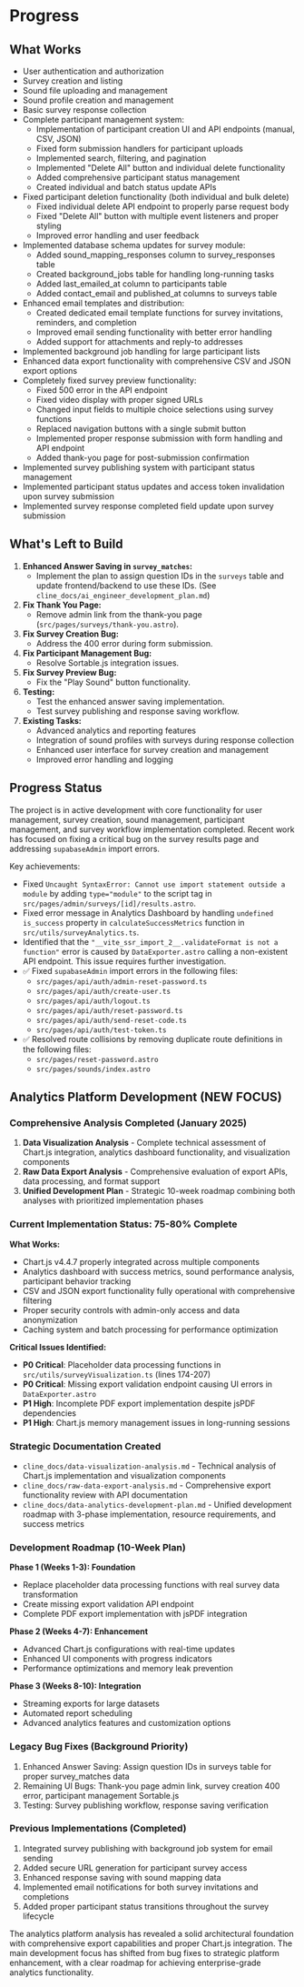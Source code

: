 # Progress

## What Works

*   User authentication and authorization
*   Survey creation and listing
*   Sound file uploading and management
*   Sound profile creation and management
*   Basic survey response collection
*   Complete participant management system:
    *   Implementation of participant creation UI and API endpoints (manual, CSV, JSON)
    *   Fixed form submission handlers for participant uploads
    *   Implemented search, filtering, and pagination
    *   Implemented "Delete All" button and individual delete functionality
    *   Added comprehensive participant status management
    *   Created individual and batch status update APIs
*   Fixed participant deletion functionality (both individual and bulk delete)
    *   Fixed individual delete API endpoint to properly parse request body
    *   Fixed "Delete All" button with multiple event listeners and proper styling
    *   Improved error handling and user feedback
*   Implemented database schema updates for survey module:
    *   Added sound_mapping_responses column to survey_responses table
    *   Created background_jobs table for handling long-running tasks
    *   Added last_emailed_at column to participants table
    *   Added contact_email and published_at columns to surveys table
*   Enhanced email templates and distribution:
    *   Created dedicated email template functions for survey invitations, reminders, and completion
    *   Improved email sending functionality with better error handling
    *   Added support for attachments and reply-to addresses
*   Implemented background job handling for large participant lists
*   Enhanced data export functionality with comprehensive CSV and JSON export options
*   Completely fixed survey preview functionality:
    *   Fixed 500 error in the API endpoint
    *   Fixed video display with proper signed URLs
    *   Changed input fields to multiple choice selections using survey functions
    *   Replaced navigation buttons with a single submit button
    *   Implemented proper response submission with form handling and API endpoint
    *   Added thank-you page for post-submission confirmation
*   Implemented survey publishing system with participant status management
*   Implemented participant status updates and access token invalidation upon survey submission
*   Implemented survey response completed field update upon survey submission

## What's Left to Build

1.  **Enhanced Answer Saving in `survey_matches`:**
    *   Implement the plan to assign question IDs in the `surveys` table and update frontend/backend to use these IDs. (See `cline_docs/ai_engineer_development_plan.md`)
2.  **Fix Thank You Page:**
    *   Remove admin link from the thank-you page (`src/pages/surveys/thank-you.astro`).
3.  **Fix Survey Creation Bug:**
    *   Address the 400 error during form submission.
4.  **Fix Participant Management Bug:**
    *   Resolve Sortable.js integration issues.
5.  **Fix Survey Preview Bug:**
    *   Fix the "Play Sound" button functionality.
6.  **Testing:**
    *   Test the enhanced answer saving implementation.
    *   Test survey publishing and response saving workflow.
7.  **Existing Tasks:**
    *   Advanced analytics and reporting features
    *   Integration of sound profiles with surveys during response collection
    *   Enhanced user interface for survey creation and management
    *   Improved error handling and logging

## Progress Status

The project is in active development with core functionality for user management, survey creation, sound management, participant management, and survey workflow implementation completed. Recent work has focused on fixing a critical bug on the survey results page and addressing `supabaseAdmin` import errors.

Key achievements:

*   Fixed `Uncaught SyntaxError: Cannot use import statement outside a module` by adding `type="module"` to the script tag in `src/pages/admin/surveys/[id]/results.astro`.
*   Fixed error message in Analytics Dashboard by handling `undefined` `is_success` property in `calculateSuccessMetrics` function in `src/utils/surveyAnalytics.ts`.
*   Identified that the `"__vite_ssr_import_2__.validateFormat is not a function"` error is caused by `DataExporter.astro` calling a non-existent API endpoint. This issue requires further investigation.
*   ✅ Fixed `supabaseAdmin` import errors in the following files:
    *   `src/pages/api/auth/admin-reset-password.ts`
    *   `src/pages/api/auth/create-user.ts`
    *   `src/pages/api/auth/logout.ts`
    *   `src/pages/api/auth/reset-password.ts`
    *   `src/pages/api/auth/send-reset-code.ts`
    *   `src/pages/api/auth/test-token.ts`
*   ✅ Resolved route collisions by removing duplicate route definitions in the following files:
    *   `src/pages/reset-password.astro`
    *   `src/pages/sounds/index.astro`

## Analytics Platform Development (NEW FOCUS)

### Comprehensive Analysis Completed (January 2025)
1.  **Data Visualization Analysis** - Complete technical assessment of Chart.js integration, analytics dashboard functionality, and visualization components
2.  **Raw Data Export Analysis** - Comprehensive evaluation of export APIs, data processing, and format support
3.  **Unified Development Plan** - Strategic 10-week roadmap combining both analyses with prioritized implementation phases

### Current Implementation Status: 75-80% Complete
**What Works:**
- Chart.js v4.4.7 properly integrated across multiple components
- Analytics dashboard with success metrics, sound performance analysis, participant behavior tracking
- CSV and JSON export functionality fully operational with comprehensive filtering
- Proper security controls with admin-only access and data anonymization
- Caching system and batch processing for performance optimization

**Critical Issues Identified:**
- **P0 Critical**: Placeholder data processing functions in `src/utils/surveyVisualization.ts` (lines 174-207)
- **P0 Critical**: Missing export validation endpoint causing UI errors in `DataExporter.astro`
- **P1 High**: Incomplete PDF export implementation despite jsPDF dependencies
- **P1 High**: Chart.js memory management issues in long-running sessions

### Strategic Documentation Created
- `cline_docs/data-visualization-analysis.md` - Technical analysis of Chart.js implementation and visualization components
- `cline_docs/raw-data-export-analysis.md` - Comprehensive export functionality review with API documentation
- `cline_docs/data-analytics-development-plan.md` - Unified development roadmap with 3-phase implementation, resource requirements, and success metrics

### Development Roadmap (10-Week Plan)
**Phase 1 (Weeks 1-3): Foundation**
- Replace placeholder data processing functions with real survey data transformation
- Create missing export validation API endpoint
- Complete PDF export implementation with jsPDF integration

**Phase 2 (Weeks 4-7): Enhancement**
- Advanced Chart.js configurations with real-time updates
- Enhanced UI components with progress indicators
- Performance optimizations and memory leak prevention

**Phase 3 (Weeks 8-10): Integration**
- Streaming exports for large datasets
- Automated report scheduling
- Advanced analytics features and customization options

### Legacy Bug Fixes (Background Priority)
1.  Enhanced Answer Saving: Assign question IDs in surveys table for proper survey_matches data
2.  Remaining UI Bugs: Thank-you page admin link, survey creation 400 error, participant management Sortable.js
3.  Testing: Survey publishing workflow, response saving verification

### Previous Implementations (Completed)
1.  Integrated survey publishing with background job system for email sending
2.  Added secure URL generation for participant survey access
3.  Enhanced response saving with sound mapping data
4.  Implemented email notifications for both survey invitations and completions
5.  Added proper participant status transitions throughout the survey lifecycle

The analytics platform analysis has revealed a solid architectural foundation with comprehensive export capabilities and proper Chart.js integration. The main development focus has shifted from bug fixes to strategic platform enhancement, with a clear roadmap for achieving enterprise-grade analytics functionality.